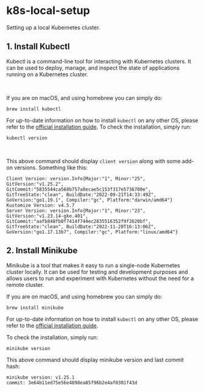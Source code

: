 # k8s-local-setup
Setting up a local Kubernetes cluster.

## 1. Install Kubectl

Kubectl is a command-line tool for interacting with Kubernetes clusters. 
It can be used to deploy, manage, and inspect the state of applications running on a Kubernetes cluster.

&nbsp;

If you are on macOS, and using homebrew you can simply do:
```shell
brew install kubectl
```
For up-to-date information on how to install `kubectl` on any other OS, please refer to the [official installation guide](https://kubernetes.io/docs/tasks/tools/#kubectl).
To check the installation, simply run:
```shell
kubectl version
```
&nbsp;

This above command should display `client version` along with some add-on versions. Something like this:
```shell
Client Version: version.Info{Major:"1", Minor:"25", GitVersion:"v1.25.2", GitCommit:"5835544ca568b757a8ecae5c153f317e5736700e", GitTreeState:"clean", BuildDate:"2022-09-21T14:33:49Z", GoVersion:"go1.19.1", Compiler:"gc", Platform:"darwin/amd64"}
Kustomize Version: v4.5.7
Server Version: version.Info{Major:"1", Minor:"23", GitVersion:"v1.23.14-gke.401", GitCommit:"aafb848fb0f7414f744ec2835516352f9f2620bf", GitTreeState:"clean", BuildDate:"2022-11-28T16:13:06Z", GoVersion:"go1.17.13b7", Compiler:"gc", Platform:"linux/amd64"}
```

## 2. Install Minikube

Minikube is a tool that makes it easy to run a single-node Kubernetes cluster locally. 
It can be used for testing and development purposes and allows users to run and experiment with Kubernetes without the need for a remote cluster.


If you are on macOS, and using homebrew you can simply do:
```shell
brew install minikube
```
For up-to-date information on how to install `kubectl` on any other OS, please refer to the [official installation guide](https://minikube.sigs.k8s.io/docs/start/).


To check the installation, simply run:
```shell
minikube version
```
This above command should display minikube version and last commit hash:
```shell
minikube version: v1.25.1
commit: 3e64b11ed75e56e4898ea85f96b2e4af0301f43d
```